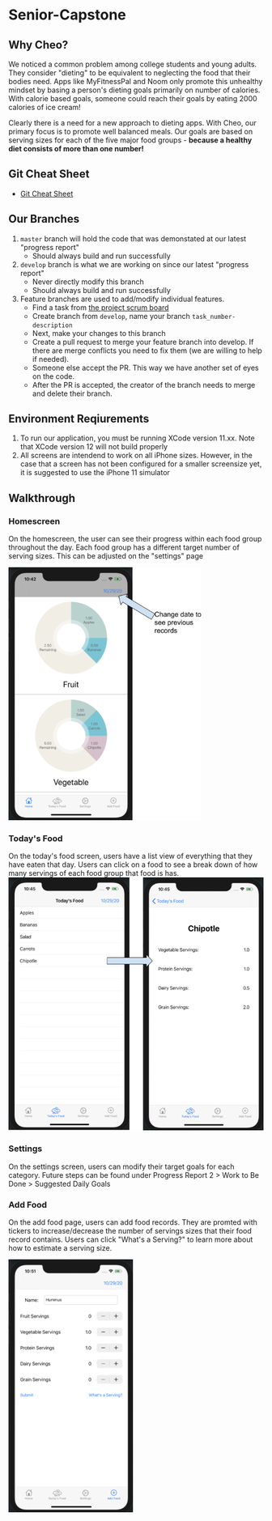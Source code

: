 # Senior-Capstone

## Why Cheo?

We noticed a common problem among college students and young adults. They consider "dieting" to be equivalent to neglecting the food that their bodies need. Apps like MyFitnessPal and Noom only promote this unhealthy mindset by basing a person's dieting goals primarily on number of calories. With calorie based goals, someone could reach their goals by eating 2000 calories of ice cream!

Clearly there is a need for a new approach to dieting apps. With Cheo, our primary focus is to promote well balanced meals. Our goals are based on serving sizes for each of the five major food groups - **because a healthy diet consists of more than one number!**

## Git Cheat Sheet

- [Git Cheat Sheet](https://education.github.com/git-cheat-sheet-education.pdf)

## Our Branches

1. `master` branch will hold the code that was demonstated at our latest "progress report"
   - Should always build and run successfully
1. `develop` branch is what we are working on since our latest "progress report"
   - Never directly modify this branch
   - Should always build and run successfully
1. Feature branches are used to add/modify individual features.
   - Find a task from [the project scrum board](https://github.com/509maddy/Senior-Capstone/projects)
   - Create branch from `develop`, name your branch `task_number-description`
   - Next, make your changes to this branch
   - Create a pull request to merge your feature branch into develop. If there are merge conflicts you need to fix them (we are willing to help if needed).
   - Someone else accept the PR. This way we have another set of eyes on the code.
   - After the PR is accepted, the creator of the branch needs to merge and delete their branch.

## Environment Reqiurements

1. To run our application, you must be running XCode version 11.xx. Note that XCode version 12 will not build properly
1. All screens are intendend to work on all iPhone sizes. However, in the case that a screen has not been configured for a smaller screensize yet, it is suggested to use the iPhone 11 simulator

## Walkthrough

### Homescreen

On the homescreen, the user can see their progress within each food group throughout the day. Each food group has a different target number of serving sizes. This can be adjusted on the "settings" page

<img src="./images/home.png" alt="Homescreen" height="500px">

### Today's Food

On the today's food screen, users have a list view of everything that they have eaten that day. Users can click on a food to see a break down of how many servings of each food group that food is has.
<img src="./images/todays_food.png" alt="Today's Food" height="500">

### Settings

On the settings screen, users can modify their target goals for each category. Future steps can be found under Progress Report 2 > Work to Be Done > Suggested Daily Goals

### Add Food

On the add food page, users can add food records. They are promted with tickers to increase/decrease the number of servings sizes that their food record contains. Users can click "What's a Serving?" to learn more about how to estimate a serving size.

<img src="./images/hummus.png" alt="Today's Food" height="500">
